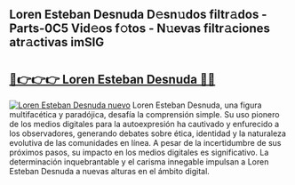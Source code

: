 ## Loren Esteban Desnuda D𝚎sn𝚞dos filtr𝚊dos - Parts-0C5 Vid𝚎os f𝚘tos - N𝚞evas filtr𝚊ciones atr𝚊ctivas imSIG

# <h2><a href="http://mbbyuhc.tromn.icu/?c=Loren+Esteban+Desnuda">🔗👉👉👉 Loren Esteban Desnuda 🔗🔗</a></h2>

[![Loren Esteban Desnuda nuevo](https://i.imgur.com/pEAQMta.gif)](http://mbbyuhc.tromn.icu/?c=Loren+Esteban+Desnuda)
Loren Esteban Desnuda, una figura multifacética y paradójica, desafía la comprensión simple. Su uso pionero de los medios digitales para la autoexpresión ha cautivado y enfurecido a los observadores, generando debates sobre ética, identidad y la naturaleza evolutiva de las comunidades en línea. A pesar de la incertidumbre de sus próximos pasos, su impacto en los medios digitales es significativo. La determinación inquebrantable y el carisma innegable impulsan a Loren Esteban Desnuda a nuevas alturas en el ámbito digital.
